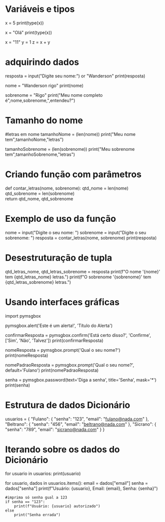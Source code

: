 # Variáveis e tipos

x = 5
print(type(x))

x = "Olá"
print(type(x))

x = "11"
y = 1
z = x + y 

# adquirindo dados
resposta = input("Digite seu nome:") or "Wanderson"
print(resposta)

nome = "Wanderson rigo"
print(nome)

sobrenome = "Rigo"
print("Meu nome completo é",nome,sobrenome,",entendeu?")

# Tamanho do nome

#letras em nome
tamanhoNome = (len(nome))
print("Meu nome tem",tamanhoNome,"letras")

tamanhoSobrenome = (len(sobrenome))
print("Meu sobrenome tem",tamanhoSobrenome,"letras")

# Criando função com parâmetros
def contar_letras(nome, sobrenome):
    qtd_nome = len(nome)
    qtd_sobrenome = len(sobrenome)    
    return qtd_nome, qtd_sobrenome 

# Exemplo de uso da função
nome = input("Digite o seu nome: ")
sobrenome = input("Digite o seu sobrenome: ")
resposta = contar_letras(nome, sobrenome)
print(resposta)

# Desestruturação de tupla 
qtd_letras_nome, qtd_letras_sobrenome = resposta
print(f"O nome '{nome}' tem {qtd_letras_nome} letras.")
print(f"O sobrenome '{sobrenome}' tem {qtd_letras_sobrenome} letras.")

# Usando interfaces gráficas
import pymsgbox

pymsgbox.alert('Este é um alerta!', 'Título do Alerta')

confirmarResposta = pymsgbox.confirm('Está certo disso?',
                                     'Confirme', 
                                     ['Sim', 'Não', 'Talvez'])
print(confirmarResposta)

nomeResposta = pymsgbox.prompt('Qual o seu nome?')
print(nomeResposta)

nomePadraoResposta = pymsgbox.prompt('Qual o seu nome?', default='Fulano')
print(nomePadraoResposta)

senha = pymsgbox.password(text='Diga a senha', title='Senha', mask='*')
print(senha)

# Estrutura de dados Dicionário

usuarios = {
    "Fulano": {
        "senha": "123",
        "email": "fulano@nada.com"
    },
    "Beltrano": { 
        "senha": "456",
        "email": "beltrano@nada.com"
    },
    "Sicrano": {
        "senha": "789",
        "email": "sicrano@nada.com"
    }
}

# Iterando sobre os dados do Dicionário

for usuario in usuarios:
    print(usuario)

for usuario, dados in usuarios.items():
    email = dados["email"]
    senha = dados["senha"]
    print(f"Usuário: {usuario}, Email: {email}, Senha: {senha}")
    
    #imprima só senha gual a 123
    if senha == "123":
        print(f"Usuário: {usuario} autorizado")
    else    
        print("Senha errada")